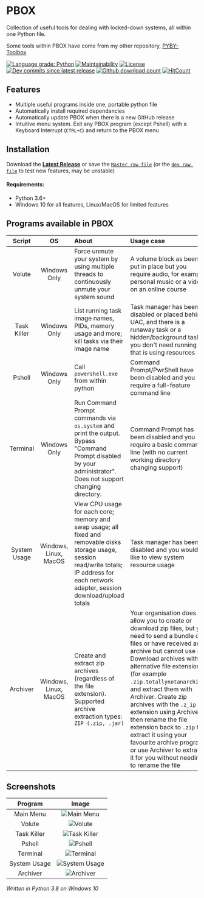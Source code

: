# PBOX
Collection of useful tools for dealing with locked-down systems, all within one Python file.

Some tools within PBOX have come from my other repository, [PYBY-Toolbox](https://github.com/smcclennon/PYBY-Toolbox)

[![Language grade: Python](https://img.shields.io/lgtm/grade/python/g/smcclennon/PBOX.svg?logo=lgtm&logoWidth=18)](https://lgtm.com/projects/g/smcclennon/PBOX/context:python)
[![Maintainability](https://api.codeclimate.com/v1/badges/a4e85e15988e4dab380f/maintainability)](https://codeclimate.com/github/smcclennon/PBOX/maintainability)
[![License](https://img.shields.io/github/license/smcclennon/PBOX)](LICENSE)
[![Dev commits since latest release](https://img.shields.io/github/commits-since/smcclennon/PBOX/latest/dev?sort=semver)](https://GitHub.com/smcclennon/PBOX/commits/dev)
[![Github download count](https://img.shields.io/github/downloads/smcclennon/PBOX/total.svg)](https://GitHub.com/smcclennon/PBOX/releases/)
[![HitCount](https://hits.dwyl.com/smcclennon/PBOX.svg)](https://hits.dwyl.com/smcclennon/PBOX)
## Features
- Multiple useful programs inside one, portable python file
- Automatically install required dependancies
- Automatically update PBOX when there is a new GitHub release
- Intuitive menu system. Exit any PBOX program (except Pshell) with a Keyboard Interrupt (`CTRL+C`) and return to the PBOX menu

## Installation
Download the [**Latest Release**](https://github.com/smcclennon/PBOX/releases/latest/download/PBOX.py) or save the [`Master raw file`](https://raw.githubusercontent.com/smcclennon/PBOX/main/PBOX.py) (or the [`dev raw file`](https://raw.githubusercontent.com/smcclennon/PBOX/dev/PBOX.py) to test new features, may be unstable)

#### Requirements:
- Python 3.6+
- Windows 10 for all features, Linux/MacOS for limited features

## Programs available in PBOX
|Script|OS|About|Usage case|
|:-:|:-:|:-|:--|
|Volute|Windows Only|Force unmute your system by using multiple threads to continuously unmute your system sound|A volume block as been put in place but you require audio, for example personal music or a video on an online course|
|Task Killer|Windows Only|List running task image names, PIDs, memory usage and more; kill tasks via their image name|Task manager has been disabled or placed behind UAC, and there is a runaway task or a hidden/background task you don't need running that is using resources|
|Pshell|Windows Only|Call `powershell.exe` from within python|Command Prompt/PwrShell  have been disabled and you require a full-feature command line|
|Terminal|Windows Only|Run Command Prompt commands via `os.system` and print the output. Bypass "Command Prompt disabled by your administrator". Does not support changing directory.|Command Prompt has been disabled and you require a basic command line (with no current working directory changing support)
|System Usage|Windows, Linux, MacOS|View CPU usage for each core; memory and swap usage; all fixed and removable disks storage usage, session read/write totals; IP address for each network adapter, session download/upload totals|Task manager has been disabled and you would like to view system resource usage|
|Archiver|Windows, Linux, MacOS|Create and extract zip archives (regardless of the file extension). Supported archive extraction types: `ZIP (.zip, .jar)`|Your organisation does not allow you to create or download zip files, but you need to send a bundle of files or have received an archive but cannot use it. Download archives with an alternative file extension (for example `.zip.totallynotanarchive`) and extract them with Archiver. Create zip archives with the `.z_ip` file extension using Archiver, then rename the file extension back to `.zip` to extract it using your favourite archive program, or use Archiver to extract it for you without needing to rename the file|

## Screenshots
|Program|Image|
|:-:|:-:|
|Main Menu|![Main Menu](https://smcclennon.github.io/assets/images/screenshots/PBOX/main_menu.png)|
|Volute|![Volute](https://smcclennon.github.io/assets/images/screenshots/PBOX/volute_0.2.0.png)|
|Task Killer|![Task Killer](https://smcclennon.github.io/assets/images/screenshots/PBOX/task_killer.png)|
|Pshell|![Pshell](https://smcclennon.github.io/assets/images/screenshots/PBOX/pshell.png)|
|Terminal|![Terminal](https://smcclennon.github.io/assets/images/screenshots/PBOX/terminal.png)|
|System Usage|![System Usage](https://smcclennon.github.io/assets/images/screenshots/PBOX/system_usage.png)|
|Archiver|![Archiver](https://smcclennon.github.io/assets/images/screenshots/PBOX/archiver.png)

*Written in Python 3.8 on Windows 10*